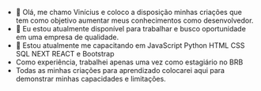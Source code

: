  
- 👋 Olá, me chamo Vinícius e coloco a disposição minhas criações que tem como objetivo aumentar meus conhecimentos como desenvolvedor.
- 👀 Eu estou atualmente disponível para trabalhar e busco oportunidade em uma empresa de qualidade.
- 🌱 Estou atualmente me capacitando em JavaScript Python HTML CSS SQL NEXT REACT e Bootstrap 
- Como experiência, trabalhei apenas uma vez como estagiário no BRB
- Todas as minhas criações para aprendizado colocarei aqui para demonstrar minhas capacidades e limitações.

